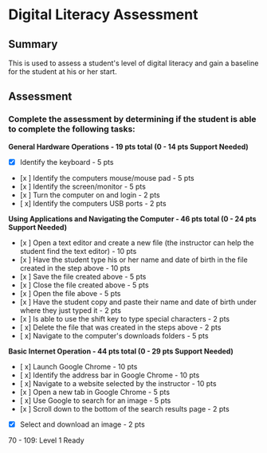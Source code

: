 # Digital Literacy Assessment

## Summary

This is used to assess a student's level of digital literacy and gain a baseline for the student at his or her start.

## Assessment

### Complete the assessment by determining if the student is able to complete the following tasks: 

**General Hardware Operations - 19 pts total (0 - 14 pts Support Needed)**
- [x] Identify the keyboard - 5 pts
- [x ] Identify the computers mouse/mouse pad - 5 pts
- [x ] Identify the screen/monitor - 5 pts
- [x ] Turn the computer on and login - 2 pts
- [ x] Identify the computers USB ports - 2 pts

**Using Applications and Navigating the Computer - 46 pts total (0 - 24 pts Support Needed)**
- [x ] Open a text editor and create a new file (the instructor can help the student find the text editor) - 10 pts
- [x ] Have the student type his or her name and date of birth in the file created in the step above - 10 pts
- [x ] Save the file created above - 5 pts
- [x ] Close the file created above - 5 pts
- [x ] Open the file above - 5 pts
- [x ] Have the student copy and paste their name and date of birth under where they just typed it - 2 pts 
- [x ] Is able to use the shift key to type special characters - 2 pts
- [ x] Delete the file that was created in the steps above - 2 pts
- [ x] Navigate to the computer's downloads folders - 5 pts

**Basic Internet Operation - 44 pts total (0 - 29 pts Support Needed)**
- [ x] Launch Google Chrome - 10 pts
- [ x] Identify the address bar in Google Chrome - 10 pts
- [ x] Navigate to a website selected by the instructor - 10 pts
- [x ] Open a new tab in Google Chrome - 5 pts
- [ x] Use Google to search for an image - 5 pts
- [x ] Scroll down to the bottom of the search results page - 2 pts
- [x] Select and download an image - 2 pts

70 - 109: Level 1 Ready
